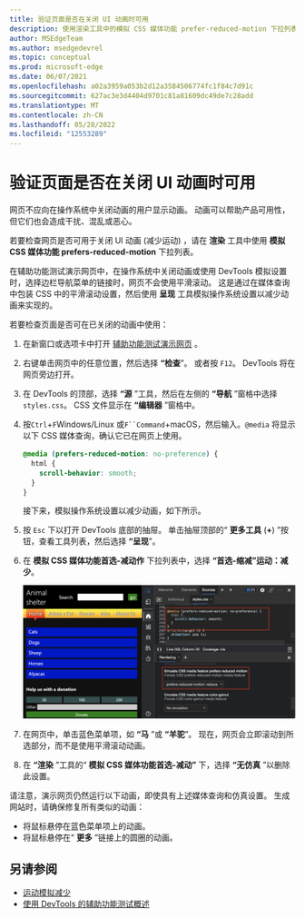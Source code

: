 ```yaml
---
title: 验证页面是否在关闭 UI 动画时可用
description: 使用渲染工具中的模拟 CSS 媒体功能 prefer-reduced-motion 下拉列表 (使用模拟 CSS 媒体功能 (减少) 运动，检查网页是否可用于关闭 UI 动画。
author: MSEdgeTeam
ms.author: msedgedevrel
ms.topic: conceptual
ms.prod: microsoft-edge
ms.date: 06/07/2021
ms.openlocfilehash: a02a3959a053b2d12a3584506774fc1f84c7d91c
ms.sourcegitcommit: 627ac3e3d4404d9701c81a81609dc49de7c28add
ms.translationtype: MT
ms.contentlocale: zh-CN
ms.lasthandoff: 05/28/2022
ms.locfileid: "12553289"
---
```

# <a name="verify-that-a-page-is-usable-with-ui-animation-turned-off"></a>验证页面是否在关闭 UI 动画时可用

网页不应向在操作系统中关闭动画的用户显示动画。  动画可以帮助产品可用性，但它们也会造成干扰、混乱或恶心。

若要检查网页是否可用于关闭 UI 动画 (减少运动) ，请在 **渲染** 工具中使用 **模拟 CSS 媒体功能 prefers-reduced-motion** 下拉列表。

在辅助功能测试演示网页中，在操作系统中关闭动画或使用 DevTools 模拟设置时，选择边栏导航菜单的链接时，网页不会使用平滑滚动。  这是通过在媒体查询中包装 CSS 中的平滑滚动设置，然后使用 **呈现** 工具模拟操作系统设置以减少动画来实现的。

若要检查页面是否可在已关闭的动画中使用：

1. 在新窗口或选项卡中打开 [辅助功能测试演示网页](https://microsoftedge.github.io/Demos/devtools-a11y-testing/) 。

1. 右键单击网页中的任意位置，然后选择 **“检查**”。  或者按 `F12`。  DevTools 将在网页旁边打开。

1. 在 DevTools 的顶部，选择 **“源** ”工具，然后在左侧的 **“导航** ”窗格中选择 `styles.css`。  CSS 文件显示在 **“编辑器** ”窗格中。

1. 按`Ctrl`+`F`Windows/Linux 或`F``Command`+macOS，然后输入。`@media`  将显示以下 CSS 媒体查询，确认它已在网页上使用。

    ```css
    @media (prefers-reduced-motion: no-preference) {
      html {
        scroll-behavior: smooth;
      }
    }
    ```

    接下来，模拟操作系统设置以减少动画，如下所示。

1. 按 `Esc` 下以打开 DevTools 底部的抽屉。  单击抽屉顶部的“ **更多工具** (**+**) ”按钮，查看工具列表，然后选择 **“呈现**”。

1. 在 **模拟 CSS 媒体功能首选-减动作** 下拉列表中，选择 **“首选-缩减”运动：减少**。

   ![模拟减小运动和 CSS，确保仅在用户需要时才会进行平滑滚动。](../media/a11y-testing-simulating-reduced-motion.msft.png)

1. 在网页中，单击蓝色菜单项，如 **“马** ”或 **“羊驼**”。  现在，网页会立即滚动到所选部分，而不是使用平滑滚动动画。

1. 在 **“渲染** ”工具的“ **模拟 CSS 媒体功能首选-减动”** 下，选择 **“无仿真** ”以删除此设置。

请注意，演示网页仍然运行以下动画，即使具有上述媒体查询和仿真设置。 生成网站时，请确保修复所有类似的动画：
*  将鼠标悬停在蓝色菜单项上的动画。
*  将鼠标悬停在“ **更多** ”链接上的圆圈的动画。


<!-- ====================================================================== -->
## <a name="see-also"></a>另请参阅

*  [运动模拟减少](reduced-motion-simulation.md)
*  [使用 DevTools 的辅助功能测试概述](accessibility-testing-in-devtools.md)
